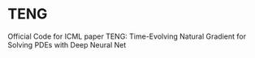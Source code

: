 # TENG
Official Code for ICML paper TENG: Time-Evolving Natural Gradient for Solving PDEs with Deep Neural Net
